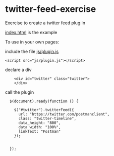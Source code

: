 # twitter-feed-exercise
Exercise to create a twitter feed plug in

[index.html](https://github.com/kirstyannepollock/twitter-feed-exercise/blob/master/index.html) is the example

To use in your own pages: 

include the file [js/plugin.js](https://github.com/kirstyannepollock/twitter-feed-exercise/blob/master/js/plugin.js)

```<script src="js/plugin.js"></script>```

declare a div

```
    <div id="twitter" class="twitter">
    </div>
```
  
call the plugin

```	
  $(document).ready(function () {

    $("#twitter").twitterFeed({
      url: "https://twitter.com/postmanclient",
      class: "twitter-timeline",
      data_height: "800",
      data_width: "100%",
      linkText: "Postman"
    });


  });

```
